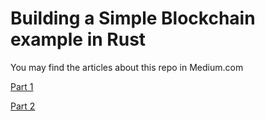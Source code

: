 # Building a Simple Blockchain example in Rust

You may find the articles about this repo in Medium.com

[Part 1](https://medium.com/@dmbtechdev/)

[Part 2](https://medium.com/@dmbtechdev/)
